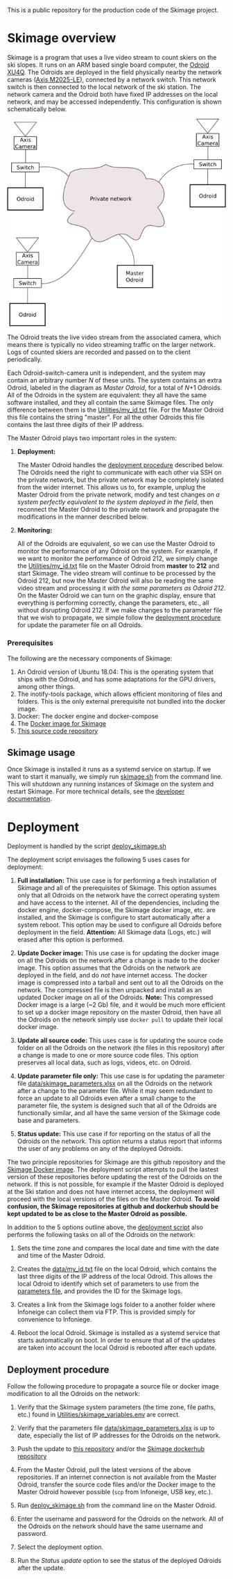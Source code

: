 This is a public repository for the production code of the Skimage project.

# Skimage overview

 Skimage is a program that uses a live video stream to count skiers on the ski slopes. It runs on an ARM based single board computer, the [Odroid XU4Q](https://wiki.odroid.com/odroid-xu4/odroid-xu4). The Odroids are deployed in the field physically nearby the network cameras ([Axis M2025-LE](https://www.axis.com/en-us/products/axis-m2025-le)), connected by a network switch. This network switch is then connected to the local network of the ski station. The network camera and the Odroid both have fixed IP addresses on the local network, and may be accessed independently. This configuration is shown schematically below.

![Odroid deployment schematic](odroid_deployment.png)

The Odroid treats the live video stream from the associated camera, which means there is typically no video streaming traffic on the larger network. Logs of counted skiers are recorded and passed on to the client periodically.

Each Odroid-switch-camera unit is independent, and the system may contain an arbitrary number *N* of these units. The system contains an extra Odroid, labeled in the diagram as *Master Odroid*, for a total of *N*+1 Odroids. All of the Odroids in the system are equivalent: they all have the same software installed, and they all contain the same Skimage files. The only difference between them is the [Utilities/my_id.txt](Utilities/my_id.txt) file. For the Master Odroid this file contains the string "master". For all the other Odroids this file contains the last three digits of their IP address. 

The Master Odroid plays two important roles in the system:

1. **Deployment:**
   
   The Master Odroid handles the [deployment procedure](#deployment-procedure) described below. The Odroids need the right to communicate with each other via SSH on the private network, but the private network may be completely isolated from the wider internet. This allows us to, for example, unplug the Master Odroid from the private network, modify and test changes *on a system perfectly equivalent to the system deployed in the field*, then reconnect the Master Odroid to the private network and propagate the modifications in the manner described below.

2. **Monitoring:** 
   
   All of the Odroids are equivalent, so we can use the Master Odroid to monitor the performance of any Odroid on the system. For example, if we want to monitor the performance of Odroid 212, we simply change the [Utilities/my_id.txt](Utilities/my_id.txt) file on the Master Odroid from **master** to **212** and start Skimage. The video stream will continue to be processed by the Odroid 212, but now the Master Odroid will also be reading the same video stream and processing it *with the same parameters as Odroid 212*. On the Master Odroid we can turn on the graphic display, ensure that everything is performing correctly, change the parameters, etc., all without disrupting Odroid 212. If we make changes to the parameter file that we wish to propagate, we simple follow the [deployment procedure](#deployment-procedure) for update the parameter file on all Odroids.

### Prerequisites
The following are the necessary components of Skimage:

1. An Odroid version of Ubuntu 18.04:
    This is the operating system that ships with the Odroid, and has some adaptations for the GPU drivers, among other things.
2. The inotify-tools package, which allows efficient monitoring of files and folders. This is the only external prerequisite not bundled into the docker image.
3. Docker: The docker engine and docker-compose
4. The [Docker image for Skimage](https://cloud.docker.com/repository/docker/a2ps/skimage)
5. [This source code repository](https://github.com/A2PhotonicSensors/skimage_edge_production)

## Skimage usage 

Once Skimage is installed it runs as  a systemd service on startup. If we want to start it manually, we simply run [skimage.sh](skimage.sh) from the command line. This will shutdown any running instances of Skimage on the system and restart Skimage. For more technical details, see the [developer documentation](https://github.com/nstelzen/skimage_edge).

# Deployment

Deployment is handled by the script [deploy_skimage.sh](deploy_skimage.sh)

The deployment script envisages the following 5 uses cases for deployment:
1. **Full installation:**
   This use case is for performing a fresh installation of Skimage and all of the prerequisites of Skimage. This option assumes only that all Odroids on the network have the correct operating system and have access to the internet. All of the dependencies, including the docker engine, docker-compose, the Skimage docker image, etc. are installed, and the Skimage is configure to start automatically after a system reboot. This option may be used to configure all Odroids before deployment in the field. **Attention:** All Skimage data (Logs, etc.) will erased after this option is performed. 

2. **Update Docker image:**
   This use case is for updating the docker image on all the Odroids on the network after a change is made to the docker image. This option assumes that the Odroids on the network are deployed in the field, and do *not* have internet access. The docker image is compressed into a tarball and sent out to all the Odroids on the network. The compressed file is then unpacked and install as an updated Docker image on all of the Odroids. **Note:** This compressed Docker image is a large (~2 Gb) file, and it would be much more efficient to set up a docker image repository on the master Odroid, then have all the Odroids on the network simply use ```docker pull``` to update their local docker image. 

3. **Update all source code:**
   This uses case is for updating the source code folder on all the Odroids on the network (the files in this repository) after a change is made to one or more source code files. This option preserves all local data, such as logs, videos, etc. on Odroid.  

4. **Update parameter file only:**
   This use case is for updating the parameter file [data/skimage_parameters.xlsx](data/skimage_parameters.xlsx) on all the Odroids on the network after a change to the parameter file. While it may seem redundant to force an update to all Odroids even after a small change to the parameter file, the system is designed such that all of the Odroids are functionally similar, and all have the same version of the Skimage code base and parameters. 


5. **Status update:**
   This use case if for reporting on the status of all the Odroids on the network. This option returns a status report that informs the user of any problems on any of the deployed Odroids.

The two principle repositories for Skimage are this github repository and the [Skimage Docker image](https://cloud.docker.com/repository/docker/a2ps/skimage). The deployment script attempts to pull the lastest version of these repositories before updating the rest of the Odroids on the network. If this is not possible, for example
if the Master Odroid is deployed at the Ski station and does not have internet access, the deployment will proceed with the local versions of the files on the Master Odroid. **To avoid confusion, the Skimage repositories at github and dockerhub should be kept updated to be as close to the Master Odroid as possible.** 

In addition to the 5 options outline above, the [deployment script](deploy_skimage.sh) also performs the following tasks on all of the Odroids on the network:

1. Sets the time zone and compares the local date and time with the date and time of the Master Odroid.

2. Creates the [data/my_id.txt](data/my_id.txt) file on the local Odroid, which contains the last three digits of the IP address of the local Odroid. This allows the local Odroid to identify which set of parameters to use from the [parameters file](data/skimage_parameters.xlsx), and provides the ID for the Skimage logs.

3. Creates a link from the Skimage logs folder to a another folder where Infoneige can collect them via FTP. This is provided simply for convenience to Infoniege.

4. Reboot the local Odroid. Skimage is installed as a systemd service that starts automatically on boot. In order to ensure that all of the updates are taken into account the local Odroid is rebooted after each update.    

## Deployment procedure

Follow the following procedure to propagate a source file or docker image modification to all the Odroids on the network: 

1. Verify that the Skimage system parameters (the time zone, file paths, etc.) found in [Utilities/skimage_variables.env](Utilities/skimage_variables.env) are correct.

2. Verify that the parameters file [data/skimage_parameters.xlsx](data/skimage_parameters.xlsx) is up to date, especially the list of IP addresses for the Odroids on the network.
    
3. Push the update to [this repository](https://github.com/A2PhotonicSensors/skimage_edge_production) and/or the [Skimage dockerhub repository](https://cloud.docker.com/repository/docker/a2ps/skimage)

4. From the Master Odroid, pull the latest versions of the above repositories. If an internet connection is not available from the Master Odroid, transfer the source code files and/or the Docker image to the Master Odroid however possible (```scp``` from Infoneige, USB key, etc.).

5. Run [deploy_skimage.sh](deploy_skimage.sh) from the command line on the Master Odroid. 

6. Enter the username and password for the Odroids on the network. All of the Odroids on the network should have the same username and password.

7. Select the deployment option.

8. Run the *Status update* option to see the status of the deployed Odroids after the update. 





